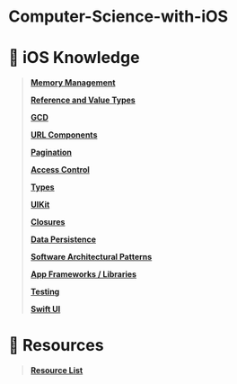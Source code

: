 # Computer-Science-with-iOS


# :iphone: iOS Knowledge

> **[Memory Management](https://github.com/RinniSwift/Computer-Science-with-iOS/blob/main/memoryManagement.md)**
>
> **[Reference and Value Types](https://github.com/RinniSwift/Computer-Science-with-iOS/blob/main/referenceAndValueTypes.md)**
>
> **[GCD](https://github.com/RinniSwift/Computer-Science-with-iOS/blob/main/gcd.md)**
>
> **[URL Components](https://github.com/RinniSwift/Computer-Science-with-iOS/blob/main/urlComponents.md)**
>
> **[Pagination](https://github.com/RinniSwift/Computer-Science-with-iOS/blob/main/pagination.md)**
>
> **[Access Control](https://github.com/RinniSwift/Computer-Science-with-iOS/blob/main/accessControl.md)**
>
> **[Types](https://github.com/RinniSwift/Computer-Science-with-iOS/blob/main/types.md)**
>
> **[UIKit](https://github.com/RinniSwift/Computer-Science-with-iOS/blob/main/ui.md)**
>
> **[Closures](https://github.com/RinniSwift/Computer-Science-with-iOS/blob/main/closures.md)**
>
> **[Data Persistence](https://github.com/RinniSwift/Computer-Science-with-iOS/blob/main/dataPersistence.md)**
>
> **[Software Architectural Patterns](https://github.com/RinniSwift/Computer-Science-with-iOS/blob/main/softwareArchitectPatterns.md)**
>
> **[App Frameworks / Libraries](https://github.com/RinniSwift/Computer-Science-with-iOS/blob/main/frameworks.md)**
>
> **[Testing](https://github.com/RinniSwift/Computer-Science-with-iOS/blob/main/testing.md)**
> 
> **[Swift UI](https://github.com/RinniSwift/Computer-Science-with-iOS/blob/main/swiftUI.md)**

# :paperclip: Resources

> **[Resource List](https://github.com/RinniSwift/Computer-Science-with-iOS/blob/main/resources.md)**
